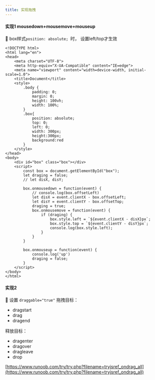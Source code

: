 ```yaml
---
title: 实现拖拽
---
```


#### 实现1 mousedown+mousemove+mouseup
📢 box样式`position: absolute; `时， 设置left/top才生效
```
<!DOCTYPE html>
<html lang="en">
<head>
    <meta charset="UTF-8">
    <meta http-equiv="X-UA-Compatible" content="IE=edge">
    <meta name="viewport" content="width=device-width, initial-scale=1.0">
    <title>Document</title>
    <style>
        .body {
            padding: 0;
            margin: 0;
            height: 100vh;
            width: 100%;
        }
        .box{
            position: absolute;
            top: 0;
            left: 0;
            width: 300px; 
            height:300px; 
            background:red
        }
    </style>
</head>
<body>
    <div id="box" class="box"></div>
    <script>
        const box = document.getElementById("box");
        let draging = false;
        // let disX, disY;

        box.onmousedown = function(event) {
            // console.log(box.offsetLeft)
            let disX = event.clientX - box.offsetLeft;
            let disY = event.clientY - box.offsetTop;
            draging = true;
            box.onmousemove = function(event) {
                if (draging) {
                    box.style.left = `${event.clientX - disX}px`;
                    box.style.top = `${event.clientY - disY}px`;
                    console.log(box.style.left);
                }
            }
        }
        
        box.onmouseup = function(event) {
            console.log('up')
            draging = false;
        }
    </script>
</body>
</html>
```
#### 实现2


📢 设置 `draggable="true"` 
拖拽目标：

- dragstart
- drag
- dragend



释放目标：

- dragenter
- dragover
- dragleave
- drop



[https://www.runoob.com/try/try.php?filename=tryjsref_ondrag_all](https://www.runoob.com/try/try.php?filename=tryjsref_ondrag_all)






